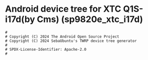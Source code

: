# Android device tree for XTC Q1S-i17d(by Cms) (sp9820e_xtc_i17d)

```
#
# Copyright (C) 2024 The Android Open Source Project
# Copyright (C) 2024 SebaUbuntu's TWRP device tree generator
#
# SPDX-License-Identifier: Apache-2.0
#
```
